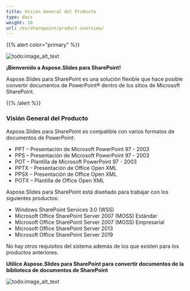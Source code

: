 ```yaml
---
title: Visión General del Producto
type: docs
weight: 10
url: /es/sharepoint/product-overview/
---
```


{{% alert color="primary" %}} 

![todo:image_alt_text](product-overview_1)

**¡Bienvenido a Aspose.Slides para SharePoint!**

Aspose.Slides para SharePoint es una solución flexible que hace posible convertir documentos de PowerPoint® dentro de los sitios de Microsoft SharePoint.

{{% /alert %}} 
### **Visión General del Producto**
Aspose.Slides para SharePoint es compatible con varios formatos de documentos de PowerPoint:

- PPT – Presentación de Microsoft PowerPoint 97 - 2003
- PPS – Presentación de Microsoft PowerPoint 97 - 2003
- POT – Plantilla de Microsoft PowerPoint 97 - 2003
- PPTX – Presentación de Office Open XML
- PPSX – Presentación de Office Open XML
- POTX – Plantilla de Office Open XML

Aspose.Slides para SharePoint está diseñado para trabajar con los siguientes productos:

- Windows SharePoint Services 3.0 (WSS)
- Microsoft Office SharePoint Server 2007 (MOSS) Estándar
- Microsoft Office SharePoint Server 2007 (MOSS) Empresarial
- Microsoft Office SharePoint Server 2013
- Microsoft Office SharePoint Server 2019

No hay otros requisitos del sistema además de los que existen para los productos anteriores.

**Utilice Aspose.Slides para SharePoint para convertir documentos de la biblioteca de documentos de SharePoint** 

![todo:image_alt_text](product-overview_2.png)